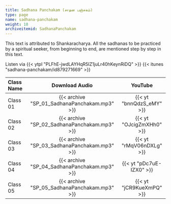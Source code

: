 ```yaml
---
title: Sadhana Panchakam (சாதன பஞ்சகம்)
type: page
name: sadhana-panchakam
weight: 10
archiveitemid: SadhanaPanchakam
---
```


This text is attributed to Shankaracharya. All the sadhanas to be practiced by a spiritual seeker, from beginning to end, are mentioned step by step in this text.

Listen via {{< ytpl "PLFhE-jwdLAYHqR5IZ1juLr40hKeynRiDQ" >}} {{< itunes "sadhana-panchakam/id879271669" >}}

Class Name | Download Audio | YouTube
:---|:---:|:---:
Class 01 | {{< archive "SP_01_SadhanaPanchakam.mp3" >}} | {{< yt "bnnQdzS_eMY" >}}
Class 02 | {{< archive "SP_02_SadhanaPanchakam.mp3" >}} | {{< yt "OJcigZmXHh0" >}}
Class 03 | {{< archive "SP_03_SadhanaPanchakam.mp3" >}} | {{< yt "rMqV06nDXLg" >}}
Class 04 | {{< archive "SP_04_SadhanaPanchakam.mp3" >}} | {{< yt "pDc7uE-IZX0" >}}
Class 05 | {{< archive "SP_05_SadhanaPanchakam.mp3" >}} | {{< yt "jCR9KueXmPQ" >}}
